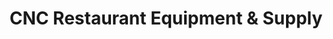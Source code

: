 ---
title: "CNC Restaurant Equipment & Supply"
url: /grand-junction/cnc-restaurant-equipment-and-supply/
shop: trade
---